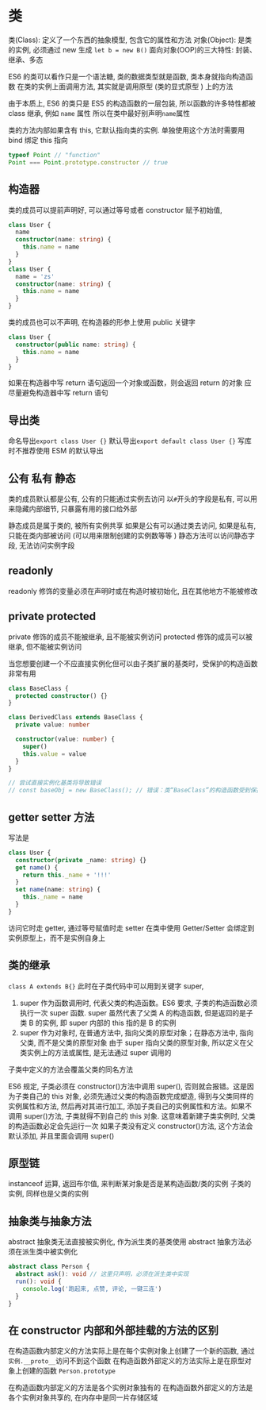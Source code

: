 # 类

类(Class): 定义了一个东西的抽象模型, 包含它的属性和方法
对象(Object): 是类的实例, 必须通过 new 生成 `let b = new B()`
面向对象(OOP)的三大特性: 封装、继承、多态

ES6 的类可以看作只是一个语法糖, 类的数据类型就是函数, 类本身就指向构造函数
在类的实例上面调用方法, 其实就是调用原型 (类的显式原型 ) 上的方法

由于本质上, ES6 的类只是 ES5 的构造函数的一层包装, 所以函数的许多特性都被 class 继承, 例如 `name` 属性
所以在类中最好别声明`name`属性

类的方法内部如果含有 this, 它默认指向类的实例. 单独使用这个方法时需要用 bind 绑定 this 指向

```js
typeof Point // "function"
Point === Point.prototype.constructor // true
```

## 构造器

类的成员可以提前声明好, 可以通过等号或者 constructor 赋予初始值,

```ts
class User {
  name
  constructor(name: string) {
    this.name = name
  }
}
class User {
  name = 'zs'
  constructor(name: string) {
    this.name = name
  }
}
```

类的成员也可以不声明, 在构造器的形参上使用 public 关键字

```ts
class User {
  constructor(public name: string) {
    this.name = name
  }
}
```

如果在构造器中写 return 语句返回一个对象或函数，则会返回 return 的对象
应尽量避免构造器中写 return 语句

## 导出类

命名导出`export class User {}`
默认导出`export default class User {}` 写库时不推荐使用 ESM 的默认导出

## 公有 私有 静态

类的成员默认都是公有, 公有的只能通过实例去访问
以`#`开头的字段是私有, 可以用来隐藏内部细节, 只暴露有用的接口给外部

静态成员是属于类的, 被所有实例共享
如果是公有可以通过类去访问, 如果是私有, 只能在类内部被访问 (可以用来限制创建的实例数等等 )
静态方法可以访问静态字段, 无法访问实例字段

## readonly

readonly 修饰的变量必须在声明时或在构造时被初始化, 且在其他地方不能被修改

## private protected

private 修饰的成员不能被继承, 且不能被实例访问
protected 修饰的成员可以被继承, 但不能被实例访问

当您想要创建一个不应直接实例化但可以由子类扩展的基类时，受保护的构造函数非常有用

```ts
class BaseClass {
  protected constructor() {}
}

class DerivedClass extends BaseClass {
  private value: number

  constructor(value: number) {
    super()
    this.value = value
  }
}

// 尝试直接实例化基类将导致错误
// const baseObj = new BaseClass(); // 错误：类“BaseClass”的构造函数受到保护。
```

## getter setter 方法

写法是

```ts
class User {
  constructor(private _name: string) {}
  get name() {
    return this._name + '!!!'
  }
  set name(name: string) {
    this._name = name
  }
}
```

访问它时走 getter, 通过等号赋值时走 setter
在类中使用 Getter/Setter 会绑定到实例原型上，而不是实例自身上

## 类的继承

`class A extends B{}`
此时在子类代码中可以用到关键字 super,

1. super 作为函数调用时, 代表父类的构造函数。ES6 要求, 子类的构造函数必须执行一次 super 函数.
   super 虽然代表了父类 A 的构造函数, 但是返回的是子类 B 的实例, 即 super 内部的 this 指的是 B 的实例
2. super 作为对象时, 在普通方法中, 指向父类的原型对象；在静态方法中, 指向父类, 而不是父类的原型对象
   由于 super 指向父类的原型对象, 所以定义在父类实例上的方法或属性, 是无法通过 super 调用的

子类中定义的方法会覆盖父类的同名方法

ES6 规定, 子类必须在 constructor()方法中调用 super(), 否则就会报错。这是因为子类自己的 this 对象, 必须先通过父类的构造函数完成塑造, 得到与父类同样的实例属性和方法, 然后再对其进行加工, 添加子类自己的实例属性和方法。如果不调用 super()方法, 子类就得不到自己的 this 对象. 这意味着新建子类实例时, 父类的构造函数必定会先运行一次
如果子类没有定义 constructor()方法, 这个方法会默认添加, 并且里面会调用 super()

## 原型链

instanceof 运算, 返回布尔值, 来判断某对象是否是某构造函数/类的实例
子类的实例, 同样也是父类的实例

## 抽象类与抽象方法

abstract 抽象类无法直接被实例化, 作为派生类的基类使用
abstract 抽象方法必须在派生类中被实例化

```ts
abstract class Person {
  abstract ask(): void // 这里只声明，必须在派生类中实现
  run(): void {
    console.log('跑起来, 点赞, 评论, 一键三连')
  }
}
```

## 在 constructor 内部和外部挂载的方法的区别

在构造函数内部定义的方法实际上是在每个实例对象上创建了一个新的函数, 通过`实例.__proto__`访问不到这个函数
在构造函数外部定义的方法实际上是在原型对象上创建的函数 `Person.prototype`

在构造函数内部定义的方法是各个实例对象独有的
在构造函数外部定义的方法是各个实例对象共享的, 在内存中是同一片存储区域
